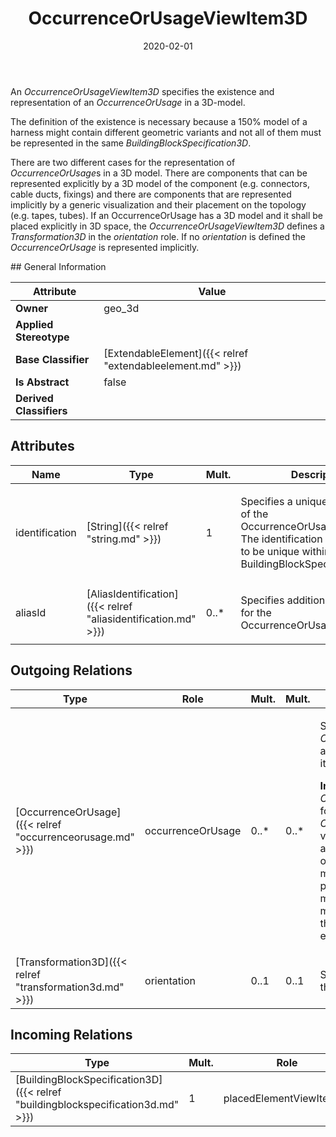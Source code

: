 ﻿---
title: OccurrenceOrUsageViewItem3D
toc: false
type: specs
date: "2020-02-01"
draft: false
specification: VEC
version: 1.2.0
documentType: "Recommendation"
elementType: Class
classes:
  - OccurrenceOrUsageViewItem3D
menu_name: vec-1.2.0
---
<p> An <i>OccurrenceOrUsageViewItem3D</i> specifies the existence and representation of an <i>OccurrenceOrUsage</i> in a 3D-model.      </p>      <p> The definition of the existence is necessary because a 150% model of a harness might contain different geometric variants and not all of them must be represented in the same <i>BuildingBlockSpecification3D</i>.      </p>      <p> There are two different cases for the representation of <i>OccurrenceOrUsage</i>s in a 3D model. There are components that can be represented explicitly by a 3D model of the component (e.g. connectors, cable ducts, fixings) and there are components that are represented implicitly by a generic visualization and their placement on the topology (e.g. tapes, tubes). If an OccurrenceOrUsage has a 3D&#160;model and it shall be placed explicitly in 3D space, the <i>OccurrenceOrUsageViewItem3D </i>defines a <i>Transformation3D </i>in the <i>orientation </i>role. If no <i>orientation</i> is defined the <i>OccurrenceOrUsage</i> is represented implicitly.      </p>
## General Information

| Attribute               | Value |
|-------------------------|-------|
| **Owner**               | geo_3d |
| **Applied Stereotype**  |   |
| **Base Classifier**     | [ExtendableElement]({{< relref "extendableelement.md" >}})<br/>  |
| **Is Abstract**         | false |
| **Derived Classifiers** |   |

## Attributes
|  Name  |  Type  |  Mult.  |  Description  |  Owning Classifier  |
|--------|--------|---------|---------------|--------------|
|identification | [String]({{< relref "string.md" >}}) | 1 | <p> Specifies a unique identification of the OccurrenceOrUsageViewItem. The identification is guaranteed to be unique within the BuildingBlockSpecification3D.      </p> | [OccurrenceOrUsageViewItem3D]({{< relref "occurrenceorusageviewitem3d.md" >}}) |
|aliasId | [AliasIdentification]({{< relref "aliasidentification.md" >}}) | 0..* | <p> Specifies additional identifiers for the OccurrenceOrUsageViewItem3D.      </p> | [OccurrenceOrUsageViewItem3D]({{< relref "occurrenceorusageviewitem3d.md" >}}) |

## Outgoing Relations
|    Type  |   Role   |   Mult.   |   Mult.   |   Description   |
|----------|----------|-----------|-----------|-----------------|
| [OccurrenceOrUsage]({{< relref "occurrenceorusage.md" >}}) | occurrenceOrUsage | 0..* | 0..* | <p> Specifies the <i>OccurrenceOrUsages</i> which are represented by the view item.      </p>      <p> <b>Important: </b>To use one <i>OccurenceOrUsageViewItem</i> for multiple <i>OccurrenceOrUsages </i>is only valid, if the referenced items are true alternatives to each other. That means, they must have an identical placement, the geometrical models used for each item must be substitutable and the item must be mutually exclusive to each other.      </p> |
| [Transformation3D]({{< relref "transformation3d.md" >}}) | orientation | 0..1 | 0..1 | Specifies the orientation of the view item. |
##  Incoming Relations
|    Type  |   Mult.  |   Role    |   Mult.   |   Description  |
|----------|----------|-----------|-----------|----------------|
| [BuildingBlockSpecification3D]({{< relref "buildingblockspecification3d.md" >}}) | 1 | placedElementViewItem3D | 0..* | Specifies the view items for OccurrenceOrUsages in a BuildingBlockSpecification3D. |
